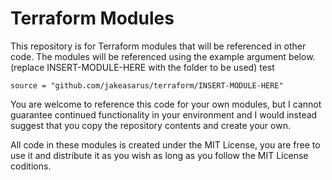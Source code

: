 # Terraform Modules

This repository is for Terraform modules that will be referenced in other code. The modules will be referenced using the example argument below. (replace INSERT-MODULE-HERE with the folder to be used) test

```
source = "github.com/jakeasarus/terraform/INSERT-MODULE-HERE"
```

You are welcome to reference this code for your own modules, but I cannot guarantee continued functionality in your environment and I would instead suggest that you copy the repository contents and create your own. 

All code in these modules is created under the MIT License, you are free to use it and distribute it as you wish as long as you follow the MIT License coditions. 